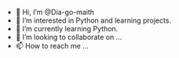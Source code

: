 - 👋 Hi, I’m @Dia-go-maith
- 👀 I’m interested in Python and learning projects.
- 🌱 I’m currently learning Python.
- 💞️ I’m looking to collaborate on ...
- 📫 How to reach me ...

